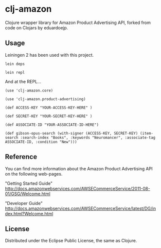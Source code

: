 clj-amazon
==========

Clojure wrapper library for Amazon Product Advertising API, forked from code on Clojars by eduardoejp.

## Usage

Leiningen 2 has been used with this project.


    lein deps

    lein repl


And at the REPL...

    (use 'clj-amazon.core)

    (use 'clj-amazon.product-advertising)

    (def ACCESS-KEY "YOUR-ACCESS-KEY-HERE" )

    (def SECRET-KEY "YOUR-SECRET-KEY-HERE" )

    (def ASSOCIATE-ID "YOUR-ASSOCIATE-ID-HERE")

    (def gibson-opus-search (with-signer (ACCESS-KEY, SECRET-KEY) (item-search :search-index "Books", :keywords "Neuromancer", :associate-tag ASSOCIATE-ID, :condition "New")))


## Reference

You can find more information about the Amazon Product Advertising API on the following web-pages.

"Getting Started Guide"
http://docs.amazonwebservices.com/AWSECommerceService/2011-08-01/GSG/Welcome.html

"Developer Guide"
http://docs.amazonwebservices.com/AWSECommerceService/latest/DG/index.html?Welcome.html


## License

Distributed under the Eclipse Public License, the same as Clojure.
